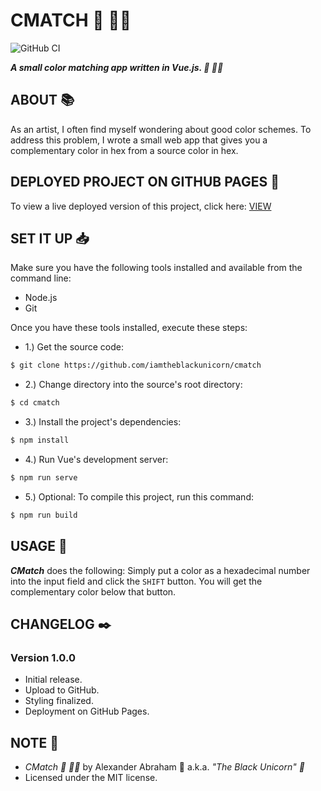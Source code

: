 # CMATCH :art: :artist:

![GitHub CI](https://github.com/iamtheblackunicorn/cmatch/actions/workflows/vue.yml/badge.svg)

***A small color matching app written in Vue.js. :art: :artist:***

## ABOUT :books:

As an artist, I often find myself wondering about good color schemes. To address this problem, I wrote a small web app that gives you a complementary color in hex from a source color in hex.

## DEPLOYED PROJECT ON GITHUB PAGES :rocket:

To view a live deployed version of this project, click here: [VIEW](https://blckunicorn.art/cmatch)

## SET IT UP :inbox_tray:

Make sure you have the following tools installed and available from the command line:

- Node.js
- Git

Once you have these tools installed, execute these steps:

- 1.) Get the source code:

```bash
$ git clone https://github.com/iamtheblackunicorn/cmatch
```

- 2.) Change directory into the source's root directory:

```bash
$ cd cmatch
```

- 3.) Install the project's dependencies:

```bash
$ npm install
```

- 4.) Run Vue's development server:

```bash
$ npm run serve
```

- 5.) Optional: To compile this project, run this command:

```bash
$ npm run build
```

## USAGE :hammer:

***CMatch*** does the following: Simply put a color as a hexadecimal number into the input field and click the `SHIFT` button. You will get the complementary color below that button.

## CHANGELOG :black_nib:

### Version 1.0.0

- Initial release.
- Upload to GitHub.
- Styling finalized.
- Deployment on GitHub Pages.

## NOTE :scroll:

- *CMatch :art: :artist:* by Alexander Abraham :black_heart: a.k.a. *"The Black Unicorn" :unicorn:*
- Licensed under the MIT license.
